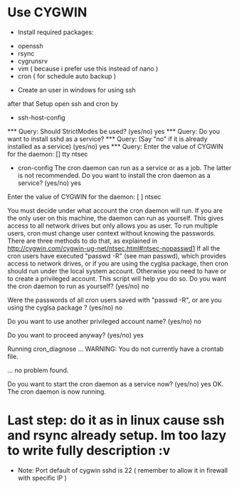 # Use CYGWIN
- Install required packages:
+ openssh
+ rsync
+ cygrunsrv
+ vim ( because i prefer use this instead of nano )
+ cron ( for schedule auto backup )

- Create an user in windows for using ssh

after that Setup open ssh and cron by
- ssh-host-config

*** Query: Should StrictModes be used? (yes/no) yes
*** Query: Do you want to install sshd as a service?
*** Query: (Say "no" if it is already installed as a service) (yes/no) yes
*** Query: Enter the value of CYGWIN for the daemon: [] tty ntsec

- cron-config
The cron daemon can run as a service or as a job. The latter is not recommended.
Do you want to install the cron daemon as a service? (yes/no) yes

Enter the value of CYGWIN for the daemon: [ ] ntsec

You must decide under what account the cron daemon will run.
If you are the only user on this machine, the daemon can run as yourself.
   This gives access to all network drives but only allows you as user.
To run multiple users, cron must change user context without knowing
  the passwords. There are three methods to do that, as explained in
  http://cygwin.com/cygwin-ug-net/ntsec.html#ntsec-nopasswd1
If all the cron users have executed "passwd -R" (see man passwd),
  which provides access to network drives, or if you are using the
  cyglsa package, then cron should run under the local system account.
Otherwise you need to have or to create a privileged account.
  This script will help you do so.
Do you want the cron daemon to run as yourself? (yes/no) no

Were the passwords of all cron users saved with "passwd -R", or
are you using the cyglsa package ? (yes/no) no

Do you want to use another privileged account name? (yes/no) no

Do you want to proceed anyway? (yes/no) yes

Running cron_diagnose ...
WARNING: You do not currently have a crontab file.

... no problem found.

Do you want to start the cron daemon as a service now? (yes/no) yes
OK. The cron daemon is now running.

# Last step: do it as in linux cause ssh and rsync already setup. Im too lazy to write fully description :v

- Note: Port default of cygwin sshd is 22 ( remember to allow it in firewall with specific IP )
